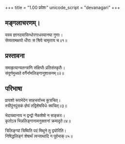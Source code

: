 +++
title = "1.00 प्रवेशः"
unicode_script = "devanagari"
+++

## मङ्गलाचरणम्।

यस्य ज्ञानदयासिन्धोरगाधस्यानघा गुणाः।  
सेव्यतामक्षयो धीराः स श्रिये चामृताय च॥१॥

## प्रस्तावना

समाहृत्यान्यतन्त्राणि संक्षिप्तैः प्रतिसंस्कृतैः।  
संपूर्णमुच्यते वर्गैर्नामलिङ्गानुशासनम्॥२॥

## परिभाषा
प्रायशो रूपभेदेन साहचर्याच्च कुत्रचित्।  
स्त्रीपुंनपुंसकं ज्ञेयं तद्विशेषविधेः क्वचित्॥३॥

भेदाख्यानाय न द्वन्द्वो नैकशेषो न सङ्करः।  
कृतोऽत्र भिन्नलिङ्गानामनुक्तानां क्रमादृते॥४॥

त्रिलिङ्ग्यां त्रिष्विति पदं मिथुने तु द्वयोरिति।  
निषिद्धलिङ्गं शेषार्थं त्वन्ताथादि न पूर्वभाक्॥५॥
